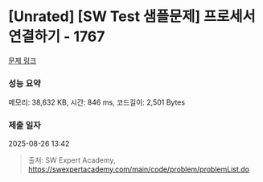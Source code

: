 # [Unrated] [SW Test 샘플문제] 프로세서 연결하기 - 1767 

[문제 링크](https://swexpertacademy.com/main/code/problem/problemDetail.do?contestProbId=AV4suNtaXFEDFAUf) 

### 성능 요약

메모리: 38,632 KB, 시간: 846 ms, 코드길이: 2,501 Bytes

### 제출 일자

2025-08-26 13:42



> 출처: SW Expert Academy, https://swexpertacademy.com/main/code/problem/problemList.do